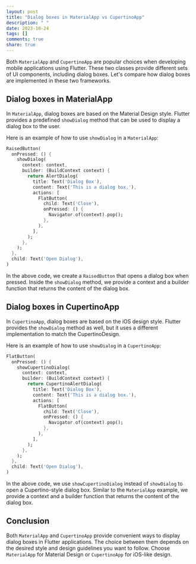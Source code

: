 ```yaml
---
layout: post
title: "Dialog boxes in MaterialApp vs CupertinoApp"
description: " "
date: 2023-10-24
tags: []
comments: true
share: true
---
```


Both `MaterialApp` and `CupertinoApp` are popular choices when developing mobile applications using Flutter. These two classes provide different sets of UI components, including dialog boxes. Let's compare how dialog boxes are implemented in these two frameworks.

## Dialog boxes in MaterialApp

In `MaterialApp`, dialog boxes are based on the Material Design style. Flutter provides a predefined `showDialog` method that can be used to display a dialog box to the user.

Here is an example of how to use `showDialog` in a `MaterialApp`:

```dart
RaisedButton(
  onPressed: () {
    showDialog(
      context: context,
      builder: (BuildContext context) {
        return AlertDialog(
          title: Text('Dialog Box'),
          content: Text('This is a dialog box.'),
          actions: [
            FlatButton(
              child: Text('Close'),
              onPressed: () {
                Navigator.of(context).pop();
              },
            ),
          ],
        );
      },
    );
  },
  child: Text('Open Dialog'),
)
```

In the above code, we create a `RaisedButton` that opens a dialog box when pressed. Inside the `showDialog` method, we provide a context and a builder function that returns the content of the dialog box.

## Dialog boxes in CupertinoApp

In `CupertinoApp`, dialog boxes are based on the iOS design style. Flutter provides the `showDialog` method as well, but it uses a different implementation to match the CupertinoDesign.

Here is an example of how to use `showDialog` in a `CupertinoApp`:

```dart
FlatButton(
  onPressed: () {
    showCupertinoDialog(
      context: context,
      builder: (BuildContext context) {
        return CupertinoAlertDialog(
          title: Text('Dialog Box'),
          content: Text('This is a dialog box.'),
          actions: [
            FlatButton(
              child: Text('Close'),
              onPressed: () {
                Navigator.of(context).pop();
              },
            ),
          ],
        );
      },
    );
  },
  child: Text('Open Dialog'),
)
```

In the above code, we use `showCupertinoDialog` instead of `showDialog` to open a Cupertino-style dialog box. Similar to the `MaterialApp` example, we provide a context and a builder function that returns the content of the dialog box.

## Conclusion

Both `MaterialApp` and `CupertinoApp` provide convenient ways to display dialog boxes in Flutter applications. The choice between them depends on the desired style and design guidelines you want to follow. Choose `MaterialApp` for Material Design or `CupertinoApp` for iOS-like design.